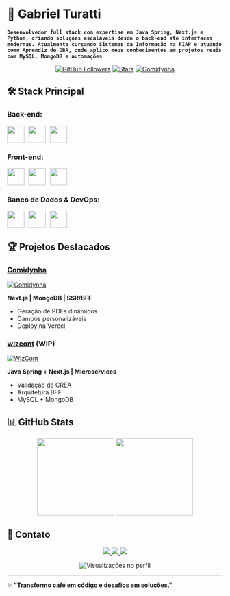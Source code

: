 # 🚀 Gabriel Turatti  
**`Desenvolvedor full stack com expertise em Java Spring, Next.js e Python, criando soluções escaláveis desde o back-end até interfaces modernas. Atualmente cursando Sistemas da Informação na FIAP e atuando como Aprendiz de DBA, onde aplico meus conhecimentos em projetos reais com MySQL, MongoDB e automações`**  

<div align="center">
  
[![GitHub Followers](https://img.shields.io/github/followers/GabrielHTuratti?style=for-the-badge&label=Follow&logo=github)](https://github.com/GabrielHTuratti)
[![Stars](https://img.shields.io/github/stars/GabrielHTuratti?style=for-the-badge&logo=github)](https://github.com/GabrielHTuratti?tab=repositories)
[![Comidynha](https://img.shields.io/badge/🚀_Comidynha_Demo-000?style=for-the-badge&logo=vercel&logoColor=white)](https://comidynha.vercel.app)

</div>

## 🛠️ Stack Principal

### Back-end:
<div style="display: flex; gap: 10px;">
  <img src="https://cdn.jsdelivr.net/gh/devicons/devicon/icons/java/java-original.svg" width="40" height="40"/>
  <img src="https://cdn.jsdelivr.net/gh/devicons/devicon/icons/spring/spring-original.svg" width="40" height="40"/>
  <img src="https://cdn.jsdelivr.net/gh/devicons/devicon/icons/python/python-original.svg" width="40" height="40"/>
</div>

### Front-end:
<div style="display: flex; gap: 10px;">
  <img src="https://cdn.jsdelivr.net/gh/devicons/devicon/icons/nextjs/nextjs-original.svg" width="40" height="40"/>
  <img src="https://cdn.jsdelivr.net/gh/devicons/devicon/icons/react/react-original.svg" width="40" height="40"/>
  <img src="https://cdn.jsdelivr.net/gh/devicons/devicon/icons/typescript/typescript-plain.svg" width="40" height="40"/>
</div>

### Banco de Dados & DevOps:
<div style="display: flex; gap: 10px;">
  <img src="https://cdn.jsdelivr.net/gh/devicons/devicon/icons/mongodb/mongodb-original.svg" width="40" height="40"/>
  <img src="https://cdn.jsdelivr.net/gh/devicons/devicon/icons/mysql/mysql-original.svg" width="40" height="40"/>
  <img src="https://cdn.jsdelivr.net/gh/devicons/devicon/icons/git/git-original.svg" width="40" height="40"/>
</div>

## 🏆 Projetos Destacados

### [Comidynha](https://comidynha.vercel.app)
[![Comidynha](https://github-readme-stats.vercel.app/api/pin/?username=GabrielHTuratti&repo=comidynha&theme=dracula)](https://github.com/GabrielHTuratti/comidynha)

**Next.js | MongoDB | SSR/BFF**  
- Geração de PDFs dinâmicos  
- Campos personalizáveis  
- Deploy na Vercel  

### [wizcont](https://github.com/GabrielHTuratti/wizcont) (WIP)
[![WizCont](https://github-readme-stats.vercel.app/api/pin/?username=GabrielHTuratti&repo=wizcont&theme=dracula)](https://github.com/GabrielHTuratti/wizcont)

**Java Spring + Next.js | Microservices**  
- Validação de CREA  
- Arquitetura BFF  
- MySQL + MongoDB  

## 📊 GitHub Stats

<div align="center">
  <img height="180em" src="https://github-readme-stats.vercel.app/api?username=GabrielHTuratti&show_icons=true&theme=dracula"/>
  <img height="180em" src="https://github-readme-stats.vercel.app/api/top-langs/?username=GabrielHTuratti&layout=compact&theme=dracula"/>
</div>

## 📩 Contato

<div align="center">
  <a href="mailto:gabrielthi104@gmail.com">
    <img src="https://img.shields.io/badge/Gmail-D14836?style=for-the-badge&logo=gmail&logoColor=white"/>
  </a>
  <a href="https://wa.me/5519997388808">
    <img src="https://img.shields.io/badge/WhatsApp-25D366?style=for-the-badge&logo=whatsapp&logoColor=white"/>
  </a>
  <a href="https://comidynha.vercel.app">
    <img src="https://img.shields.io/badge/Portfólio-000000?style=for-the-badge&logo=vercel&logoColor=white"/>
  </a>
</div>

<p align="center">
  <img src="https://komarev.com/ghpvc/?username=GabrielHTuratti&color=blue&style=flat-square" alt="Visualizações no perfil"/>
</p>

---

✨ **"Transformo café em código e desafios em soluções."**
